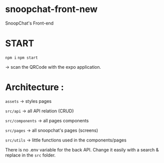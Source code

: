 # snoopchat-front-new

SnoopChat's Front-end 

# START

`npm i`
`npm start`

-> scan the QRCode with the expo application.

# Architecture :

`assets` -> styles pages

`src/api` -> all API relation (CRUD) 

`src/components` -> all pages components

`src/pages` -> all snoopchat's pages (screens)

`src/utils` -> little functions used in the components/pages 


There is no .env variable for the back API. Change it easily with a search & replace in the `src` folder.

